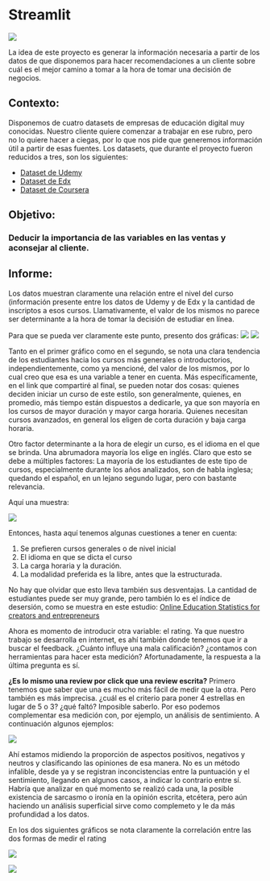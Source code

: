 # Streamlit

![](mooc.jpg)


La idea de este proyecto es generar la información necesaria a partir de los datos de que disponemos para hacer recomendaciones a un cliente sobre cuál es el mejor camino a tomar a la hora de tomar una decisión de negocios.


## Contexto:

Disponemos de cuatro datasets de empresas de educación digital muy conocidas. Nuestro cliente quiere comenzar a trabajar en ese rubro, pero no lo quiere hacer a ciegas, por lo que nos pide que generemos información útil a partir de esas fuentes.
Los datasets, que durante el proyecto fueron reducidos a tres, son los siguientes:

- [Dataset de Udemy](https://drive.google.com/file/d/1PFW3LeJe7C3b6WptTixbsluHDDQqDr_6/view?usp=share_link)
- [Dataset de Edx](https://drive.google.com/file/d/1qHA8ivOQAV63i1fA9aHAvDEgAYeM2Xsv/view?usp=share_link)
- [Dataset de Coursera](https://drive.google.com/file/d/1JOxfWyta1HYupBGlidjf8UDOlEAUUPhv/view?usp=share_link)

## Objetivo:

### Deducir la importancia de las variables en las ventas y aconsejar al cliente.

## Informe:
Los datos muestran claramente una relación entre el nivel del curso (información presente entre los datos de Udemy y de Edx y la cantidad de inscriptos a esos cursos. Llamativamente, el valor de los mismos no parece ser determinante a la hora de tomar la decisión de estudiar en línea.

Para que se pueda ver claramente este punto, presento dos gráficas:
![](subs_level.png)
![](cert_num.png)

Tanto en el primer gráfico como en el segundo, se nota una clara tendencia de los estudiantes hacia los cursos más generales o introductorios, independientemente, como ya mencioné, del valor de los mismos, por lo cual creo que esa es una variable a tener en cuenta. Más específicamente, en el link que compartiré al final, se pueden notar dos cosas: quienes deciden iniciar un curso de este estilo, son generalmente, quienes, en promedio, más tiempo están dispuestos a dedicarle, ya que son mayoría en los cursos de mayor duración y mayor carga horaria. Quienes necesitan cursos avanzados, en general los eligen de corta duración y baja carga horaria.

Otro factor determinante a la hora de elegir un curso, es el idioma en el que se brinda. Una abrumadora mayoría los elige en inglés. Claro que esto se debe a múltiples factores: La mayoría de los estudiantes de este tipo de cursos, especialmente durante los años analizados, son de habla inglesa; quedando el español, en un lejano segundo lugar, pero con bastante relevancia.

Aquí una muestra:


![](level_lang.png)

Entonces, hasta aquí tenemos algunas cuestiones a tener en cuenta: 
1. Se prefieren cursos generales o de nivel inicial
2. El idioma en que se dicta el curso
3. La carga horaria y la duración.
4. La modalidad preferida es la libre, antes que la estructurada.

No hay que olvidar que esto lleva también sus desventajas. La cantidad de estudiantes puede ser muy grande, pero también lo es el índice de desersión, como se muestra en este estudio:
[Online Education Statistics for creators and entrepreneurs](https://elitecontentmarketer.com/online-education-stats/)

Ahora es momento de introducir otra variable: el rating. Ya que nuestro trabajo se desarrolla en internet, es ahí también donde tenemos que ir a buscar el feedback. ¿Cuánto influye una mala calificación? ¿contamos con herramientas para hacer esta medición?
Afortunadamente, la respuesta a la última pregunta es sí.

**¿Es lo mismo una review por click que una review escrita?**
Primero tenemos que saber que una es mucho más fácil de medir que la otra. Pero también es más imprecisa. ¿cuál es el criterio para poner 4 estrellas en lugar de 5 o 3? ¿qué faltó? Imposible saberlo. Por eso podemos complementar esa medición con, por ejemplo, un análisis de sentimiento. A continuación algunos ejemplos:

![](compound.png)


Ahí estamos midiendo la proporción de aspectos positivos, negativos y neutros y clasificando las opiniones de esa manera. No es un método infalible, desde ya y se registran inconcistencias entre la puntuación y el sentimiento, llegando en algunos casos, a indicar lo contrario entre sí. Habría que analizar en qué momento se realizó cada una, la posible existencia de sarcasmo o ironía en la opinión escrita, etcétera, pero aún haciendo un análisis superficial sirve como complemeto y le da más profundidad a los datos. 

En los dos siguientes gráficos se nota claramente la correlación entre las dos formas de medir el rating

![](sentiment.png)


![](rating.png)









